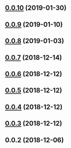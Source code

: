 ## [0.0.10](https://github.com/ecerroni/apollo-cache-updater/compare/v0.0.9...v0.0.10) (2019-01-30)



## [0.0.9](https://github.com/ecerroni/apollo-cache-updater/compare/v0.0.8...v0.0.9) (2019-01-10)



## [0.0.8](https://github.com/ecerroni/apollo-cache-updater/compare/v0.0.7...v0.0.8) (2019-01-03)



## [0.0.7](https://github.com/ecerroni/apollo-cache-updater/compare/v0.0.6...v0.0.7) (2018-12-14)



## [0.0.6](https://github.com/ecerroni/apollo-cache-updater/compare/v0.0.5...v0.0.6) (2018-12-12)



## [0.0.5](https://github.com/ecerroni/apollo-cache-updater/compare/v0.0.4...v0.0.5) (2018-12-12)



## [0.0.4](https://github.com/ecerroni/apollo-cache-updater/compare/v0.0.3...v0.0.4) (2018-12-12)



## [0.0.3](https://github.com/ecerroni/apollo-cache-updater/compare/v0.0.2...v0.0.3) (2018-12-12)



## 0.0.2 (2018-12-06)




